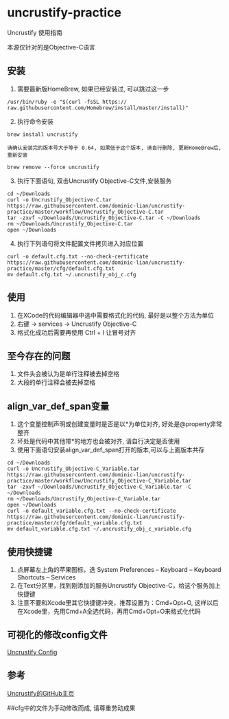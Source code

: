 # uncrustify-practice

Uncrustify 使用指南

本源仅针对的是Objective-C语言

## 安装

1. 需要最新版HomeBrew, 如果已经安装过, 可以跳过这一步
```
/usr/bin/ruby -e "$(curl -fsSL https:// raw.githubusercontent.com/Homebrew/install/master/install)"
```
2. 执行命令安装
```
brew install uncrustify
```
    请确认安装完的版本号大于等于 0.64, 如果低于这个版本, 请自行删除, 更新HomeBrew后, 重新安装
```
brew remove --force uncrustify
```

3. 执行下面语句, 双击Uncrustify Objective-C文件,安装服务
```
cd ~/Downloads
curl -o Uncrustify_Objective-C.tar https://raw.githubusercontent.com/dominic-lian/uncrustify-practice/master/workflow/Uncrustify_Objective-C.tar
tar -zxvf ~/Downloads/Uncrustify_Objective-C.tar -C ~/Downloads
rm ~/Downloads/Uncrustify_Objective-C.tar
open ~/Downloads
```

4. 执行下列语句将文件配置文件拷贝进入对应位置
```
curl -o default.cfg.txt --no-check-certificate https://raw.githubusercontent.com/dominic-lian/uncrustify-practice/master/cfg/default.cfg.txt
mv default.cfg.txt ~/.uncrustify_obj_c.cfg
```

## 使用
1. 在XCode的代码编辑器中选中需要格式化的代码, 最好是以整个方法为单位
2. 右键 -> services -> Uncrustify Objective-C
3. 格式化成功后需要再使用 Ctrl + I 让冒号对齐

## 至今存在的问题
1. 文件头会被认为是单行注释被去掉空格
2. 大段的单行注释会被去掉空格

## align_var_def_span变量
1. 这个变量控制声明或创建变量时是否是以*为单位对齐, 好处是@property非常整齐
2. 坏处是代码中其他带*的地方也会被对齐, 请自行决定是否使用
3. 使用下面语句安装align_var_def_span打开的版本,可以与上面版本共存
```
cd ~/Downloads
curl -o Uncrustify_Objective-C_Variable.tar https://raw.githubusercontent.com/dominic-lian/uncrustify-practice/master/workflow/Uncrustify_Objective-C_Variable.tar
tar -zxvf ~/Downloads/Uncrustify_Objective-C_Variable.tar -C ~/Downloads
rm ~/Downloads/Uncrustify_Objective-C_Variable.tar
open ~/Downloads
curl -o default_variable.cfg.txt --no-check-certificate https://raw.githubusercontent.com/dominic-lian/uncrustify-practice/master/cfg/default_variable.cfg.txt
mv default_variable.cfg.txt ~/.uncrustify_obj_c_variable.cfg
```

## 使用快捷键
1. 点屏幕左上角的苹果图标，选 System Preferences – Keyboard – Keyboard Shortcuts – Services
2. 在Text分区里，找到刚添加的服务Uncrustify Objective-C，给这个服务加上快捷键
3. 注意不要和Xcode里其它快捷键冲突，推荐设置为：Cmd+Opt+O, 这样以后在Xcode里，先用Cmd+A全选代码，再用Cmd+Opt+O来格式化代码

## 可视化的修改config文件
[Uncrustify Config](https://cdanu.github.io/uncrustify_config_preview/index.html)


## 参考
[Uncrustify的GitHub主页](https://github.com/uncrustify/uncrustify)


##cfg中的文件为手动修改而成, 请尊重劳动成果

